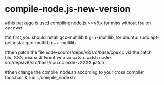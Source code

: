 # compile-node.js-new-version
#this package is used compiling node.js >= v6.x for mips without fpu on openwrt.

#at first, you should install gcc-multilib & g++-multilib, for ubuntu:
sudo apt-get install gcc-multilib g++-multilib

#then patch the file node-source/deps/v8/src/base/cpu.cc via the patch file, XXX means different version patch:
patch node-src/deps/v8/src/base/cpu.cc node-vXXXX.patch

#then change the compile_node.sh according to your cross compiler toolchain & run:
./compile_node.sh
